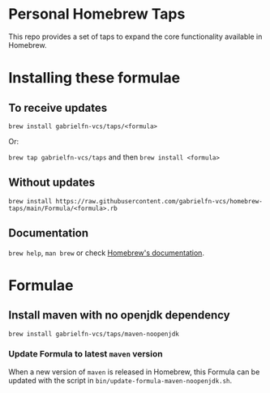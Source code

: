 # Personal Homebrew Taps
This repo provides a set of taps to expand the core functionality available in Homebrew.

# Installing these formulae
## To receive updates

`brew install gabrielfn-vcs/taps/<formula>`

Or:

`brew tap gabrielfn-vcs/taps` and then `brew install <formula>`

## Without updates

`brew install https://raw.githubusercontent.com/gabrielfn-vcs/homebrew-taps/main/Formula/<formula>.rb`

## Documentation
`brew help`, `man brew` or check [Homebrew's documentation](https://docs.brew.sh).

# Formulae

## Install maven with no openjdk dependency
```
brew install gabrielfn-vcs/taps/maven-noopenjdk
```

### Update Formula to latest `maven` version
When a new version of `maven` is released in Homebrew, this Formula can be updated with the script in `bin/update-formula-maven-noopenjdk.sh`.
